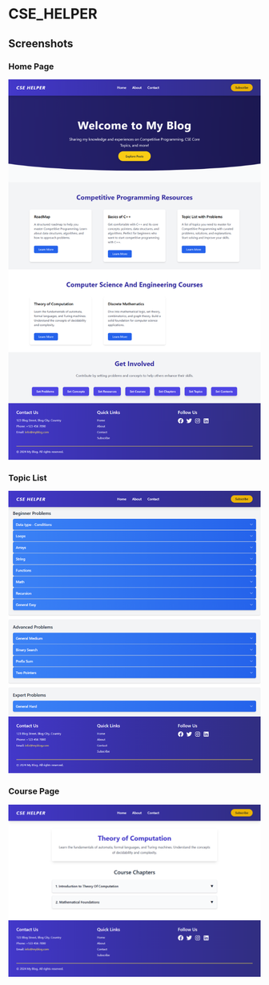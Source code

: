 # CSE_HELPER

## Screenshots

### Home Page
![Home](home.png)

### Topic List
![Topic List](topicList.png)

### Course Page
![Course](course.png)
